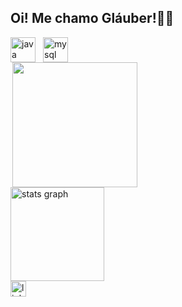<h2 align="left">Oi! Me chamo Gláuber!👋✨</h2>

<div style="display: flex; align-items: center; gap: 12px;">
  <img src="https://skillicons.dev/icons?i=java" height="40" alt="java logo" />
  <img src="https://skillicons.dev/icons?i=mysql" height="40" alt="mysql logo" />
</div>

<div style="display: flex; align-items: center; gap: 12px;">
  <img align="right" height="200" src="https://camo.githubusercontent.com/33c943e22243ea22b58ddd612368435f4b48d762351d859f54ba70de4a796303/68747470733a2f2f6d656469612e67697068792e636f6d2f6d656469612f4c6d4e77724268656a6b4b394546503530342f67697068792e676966" />
</div>

<div style="display: flex; align-items: center; gap: 12px;">
  <img src="https://github-readme-stats.vercel.app/api?username=glauber-ricardo&hide_title=false&hide_rank=false&show_icons=true&include_all_commits=true&count_private=true&disable_animations=false&theme=react&locale=pt-br&hide_border=false&order=1" height="150" alt="stats graph" />
</div>

<div style="display: flex; align-items: center; gap: 12px;">
  <a href="https://www.linkedin.com/in/glauber-ricardo" target="_blank">
    <img src="https://img.shields.io/static/v1?message=LinkedIn&logo=linkedin&label=&color=0077B5&logoColor=white&labelColor=&style=for-the-badge" height="25" alt="linkedin logo" />
  </a>
</div>
